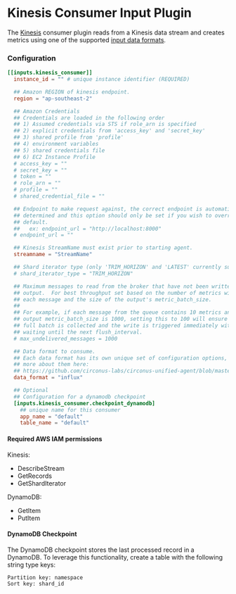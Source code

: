 # Kinesis Consumer Input Plugin

The [Kinesis][kinesis] consumer plugin reads from a Kinesis data stream
and creates metrics using one of the supported [input data formats][].

### Configuration

```toml
[[inputs.kinesis_consumer]]
  instance_id = "" # unique instance identifier (REQUIRED)

  ## Amazon REGION of kinesis endpoint.
  region = "ap-southeast-2"

  ## Amazon Credentials
  ## Credentials are loaded in the following order
  ## 1) Assumed credentials via STS if role_arn is specified
  ## 2) explicit credentials from 'access_key' and 'secret_key'
  ## 3) shared profile from 'profile'
  ## 4) environment variables
  ## 5) shared credentials file
  ## 6) EC2 Instance Profile
  # access_key = ""
  # secret_key = ""
  # token = ""
  # role_arn = ""
  # profile = ""
  # shared_credential_file = ""

  ## Endpoint to make request against, the correct endpoint is automatically
  ## determined and this option should only be set if you wish to override the
  ## default.
  ##   ex: endpoint_url = "http://localhost:8000"
  # endpoint_url = ""

  ## Kinesis StreamName must exist prior to starting agent.
  streamname = "StreamName"

  ## Shard iterator type (only 'TRIM_HORIZON' and 'LATEST' currently supported)
  # shard_iterator_type = "TRIM_HORIZON"

  ## Maximum messages to read from the broker that have not been written by an
  ## output.  For best throughput set based on the number of metrics within
  ## each message and the size of the output's metric_batch_size.
  ##
  ## For example, if each message from the queue contains 10 metrics and the
  ## output metric_batch_size is 1000, setting this to 100 will ensure that a
  ## full batch is collected and the write is triggered immediately without
  ## waiting until the next flush_interval.
  # max_undelivered_messages = 1000

  ## Data format to consume.
  ## Each data format has its own unique set of configuration options, read
  ## more about them here:
  ## https://github.com/circonus-labs/circonus-unified-agent/blob/master/docs/DATA_FORMATS_INPUT.md
  data_format = "influx"

  ## Optional
  ## Configuration for a dynamodb checkpoint
  [inputs.kinesis_consumer.checkpoint_dynamodb]
    ## unique name for this consumer
    app_name = "default"
    table_name = "default"
```

#### Required AWS IAM permissions

Kinesis:

- DescribeStream
- GetRecords
- GetShardIterator

DynamoDB:

- GetItem
- PutItem

#### DynamoDB Checkpoint

The DynamoDB checkpoint stores the last processed record in a DynamoDB. To leverage
this functionality, create a table with the following string type keys:

```
Partition key: namespace
Sort key: shard_id
```

[kinesis]: https://aws.amazon.com/kinesis/
[input data formats]: /docs/DATA_FORMATS_INPUT.md
